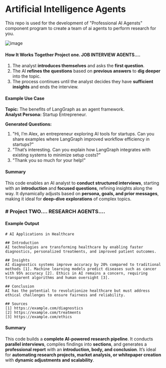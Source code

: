 # Artificial Intelligence Agents
This repo is used for the development of "Professional AI Agensts" component program to create a team of ai agents to perform research for you.


![image](https://github.com/user-attachments/assets/1e6dd0f9-5cee-4f71-950d-39b907dc304c)





#### How It Works Together  Project one. JOB INTERVIEW AGENTS....

1. The analyst **introduces themselves** and asks the **first question**.  
2. The AI **refines the questions** based on **previous answers** to **dig deeper** into the topic.  
3. The process continues until the analyst decides they have **sufficient insights** and ends the interview.

#### Example Use Case

**Topic:** The benefits of LangGraph as an agent framework.  
**Analyst Persona:** Startup Entrepreneur.  

**Generated Questions:**
1. "Hi, I’m Alex, an entrepreneur exploring AI tools for startups. Can you share examples where LangGraph improved workflow efficiency in startups?"  
2. "That’s interesting. Can you explain how LangGraph integrates with existing systems to minimize setup costs?"  
3. "Thank you so much for your help!"  

#### Summary

This code enables an AI analyst to **conduct structured interviews**, starting with an **introduction** and **focused questions**, refining insights along the way. It dynamically adjusts based on **persona, goals, and prior messages**, making it ideal for **deep-dive explorations** of complex topics.


### # Project TWO.... RESEARCH AGENTS....

#### Example Output

```
# AI Applications in Healthcare

## Introduction
AI technologies are transforming healthcare by enabling faster diagnostics, personalized treatments, and improved patient outcomes.

## Insights
AI diagnostics systems improve accuracy by 20% compared to traditional methods [1]. Machine learning models predict diseases such as cancer with 95% accuracy [2]. Ethics in AI remains a concern, requiring transparent algorithms and human oversight [3].

## Conclusion
AI has the potential to revolutionize healthcare but must address ethical challenges to ensure fairness and reliability.

## Sources
[1] https://example.com/diagnostics  
[2] https://example.com/treatments  
[3] https://example.com/ethics  
```

#### Summary

This code builds a **complete AI-powered research pipeline**. It conducts **parallel interviews**, compiles findings into **sections**, and generates a **professional report** with an **introduction, body, and conclusion**. It’s ideal for **automating research projects, market analysis, or whitepaper creation** with **dynamic adjustments and scalability**.
